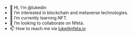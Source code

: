 - 👋 Hi, I’m @lukedin
- 👀 I’m interested in blockchain and metaverse technologies.
- 🌱 I’m currently learning NFT.
- 💞️ I’m looking to collaborate on Nfeta.
- 📫 How to reach me via luke@nfeta.io

<!---
lukedin/lukedin is a ✨ special ✨ repository because its `README.md` (this file) appears on your GitHub profile.
You can click the Preview link to take a look at your changes.
--->
